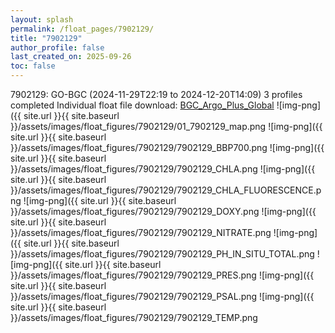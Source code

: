 ```yaml
---
layout: splash
permalink: /float_pages/7902129/
title: "7902129"
author_profile: false
last_created_on: 2025-09-26
toc: false
---
```

 
7902129: GO-BGC (2024-11-29T22:19 to 2024-12-20T14:09)
3 profiles completed
Individual float file download: [BGC_Argo_Plus_Global](https://ftp.soest.hawaii.edu/bgc_argo_plus/Individual_Floats/outliers_removed/7902129_Sprof_processed.nc)
![img-png]({{ site.url }}{{ site.baseurl }}/assets/images/float_figures/7902129/01_7902129_map.png
![img-png]({{ site.url }}{{ site.baseurl }}/assets/images/float_figures/7902129/7902129_BBP700.png
![img-png]({{ site.url }}{{ site.baseurl }}/assets/images/float_figures/7902129/7902129_CHLA.png
![img-png]({{ site.url }}{{ site.baseurl }}/assets/images/float_figures/7902129/7902129_CHLA_FLUORESCENCE.png
![img-png]({{ site.url }}{{ site.baseurl }}/assets/images/float_figures/7902129/7902129_DOXY.png
![img-png]({{ site.url }}{{ site.baseurl }}/assets/images/float_figures/7902129/7902129_NITRATE.png
![img-png]({{ site.url }}{{ site.baseurl }}/assets/images/float_figures/7902129/7902129_PH_IN_SITU_TOTAL.png
![img-png]({{ site.url }}{{ site.baseurl }}/assets/images/float_figures/7902129/7902129_PRES.png
![img-png]({{ site.url }}{{ site.baseurl }}/assets/images/float_figures/7902129/7902129_PSAL.png
![img-png]({{ site.url }}{{ site.baseurl }}/assets/images/float_figures/7902129/7902129_TEMP.png
